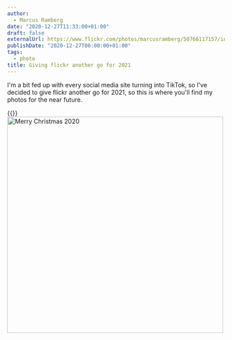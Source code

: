 ```yaml
---
author:
  - Marcus Ramberg
date: "2020-12-27T11:33:00+01:00"
draft: false
externalUrl: https://www.flickr.com/photos/marcusramberg/50766117157/in/dateposted-public/
publishDate: "2020-12-27T00:00:00+01:00"
tags:
  - photo
title: Giving flickr another go for 2021
---
```


I'm a bit fed up with every social media site turning into TikTok, so I've decided to give flickr another go for 2021,
so this is where you'll find my photos for the near future.

{{<rawhtml>}}
<a data-flickr-embed="true" href="https://www.flickr.com/photos/marcusramberg/50766117157/in/dateposted-public/"
title="Merry Christmas 2020"><img src="https://live.staticflickr.com/65535/50766117157_7b74747f29.jpg" width="500"
height="500" alt="Merry Christmas 2020"></a><script async src="//embedr.flickr.com/assets/client-code.js"
charset="utf-8">
{{</rawhtml>}}
